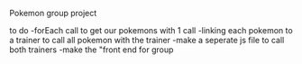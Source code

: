 Pokemon group project

to do
-forEach call to get our pokemons with 1 call
-linking each pokemon to a trainer to call all pokemon with the trainer
-make a seperate js file to call both trainers
-make the "front end for group